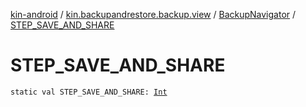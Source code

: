 [kin-android](../../index.md) / [kin.backupandrestore.backup.view](../index.md) / [BackupNavigator](index.md) / [STEP_SAVE_AND_SHARE](./-s-t-e-p_-s-a-v-e_-a-n-d_-s-h-a-r-e.md)

# STEP_SAVE_AND_SHARE

`static val STEP_SAVE_AND_SHARE: `[`Int`](https://kotlinlang.org/api/latest/jvm/stdlib/kotlin/-int/index.html)